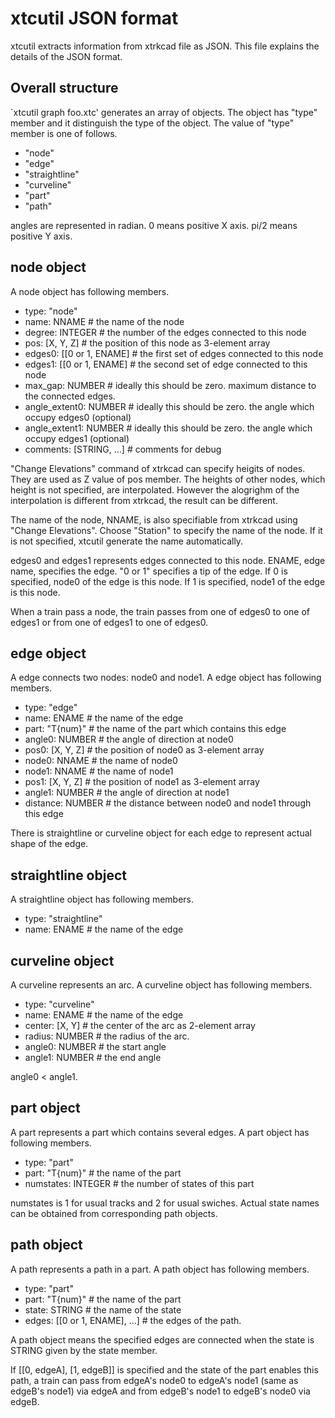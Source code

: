 # xtcutil JSON format

xtcutil extracts information from xtrkcad file as JSON.
This file explains the details of the JSON format.

## Overall structure

`xtcutil graph foo.xtc' generates an array of objects.
The object has "type" member and it distinguish the type of the object.
The value of "type" member is one of follows.

- "node"
- "edge"
- "straightline"
- "curveline"
- "part"
- "path"

angles are represented in radian.
0 means positive X axis.
pi/2 means positive Y axis.

## node object

A node object has following members.

- type: "node"
- name: NNAME           # the name of the node
- degree: INTEGER       # the number of the edges connected to this node
- pos: [X, Y, Z]        # the position of this node as 3-element array
- edges0: [[0 or 1, ENAME]      # the first set of edges connected to this node
- edges1: [[0 or 1, ENAME]      # the second set of edge connected to this node
- max_gap: NUMBER       # ideally this should be zero.  maximum distance to the connected edges.
- angle_extent0: NUMBER # ideally this should be zero. the angle which occupy edges0 (optional)
- angle_extent1: NUMBER # ideally this should be zero. the angle which occupy edges1 (optional)
- comments: [STRING, ...]       # comments for debug

"Change Elevations" command of xtrkcad can specify heigits of nodes.
They are used as Z value of pos member.
The heights of other nodes, which height is not specified, are interpolated.
However the alogrighm of the interpolation is different from xtrkcad, the result can be different.

The name of the node, NNAME, is also specifiable from xtrkcad using "Change Elevations".
Choose "Station" to specify the name of the node.
If it is not specified, xtcutil generate the name automatically.

edges0 and edges1 represents edges connected to this node.
ENAME, edge name, specifies the edge.
"0 or 1" specifies a tip of the edge.
If 0 is specified, node0 of the edge is this node.
If 1 is specified, node1 of the edge is this node.

When a train pass a node, the train passes from one of edges0 to one of edges1
or from one of edges1 to one of edges0.

## edge object

A edge connects two nodes: node0 and node1.
A edge object has following members.

- type: "edge"
- name: ENAME           # the name of the edge
- part: "T{num}"        # the name of the part which contains this edge
- angle0: NUMBER        # the angle of direction at node0
- pos0: [X, Y, Z]       # the position of node0 as 3-element array
- node0: NNAME          # the name of node0
- node1: NNAME          # the name of node1
- pos1: [X, Y, Z]       # the position of node1 as 3-element array
- angle1: NUMBER        # the angle of direction at node1
- distance: NUMBER      # the distance between node0 and node1 through this edge

There is straightline or curveline object for each edge to represent actual
shape of the edge.

## straightline object

A straightline object has following members.

- type: "straightline"
- name: ENAME           # the name of the edge

## curveline object

A curveline represents an arc.
A curveline object has following members.

- type: "curveline"
- name: ENAME           # the name of the edge
- center: [X, Y]        # the center of the arc as 2-element array
- radius: NUMBER        # the radius of the arc.
- angle0: NUMBER        # the start angle
- angle1: NUMBER        # the end angle

angle0 < angle1.

## part object

A part represents a part which contains several edges.
A part object has following members.

- type: "part"
- part: "T{num}"        # the name of the part
- numstates: INTEGER    # the number of states of this part

numstates is 1 for usual tracks and 2 for usual swiches.
Actual state names can be obtained from corresponding path objects.

## path object

A path represents a path in a part.
A path object has following members.

- type: "part"
- part: "T{num}"        # the name of the part
- state: STRING         # the name of the state
- edges: [[0 or 1, ENAME], ...] # the edges of the path.

A path object means the specified edges are connected when the state is STRING
given by the state member.

If [[0, edgeA], [1, edgeB]] is specified and the state of the part enables this path,
a train can pass from edgeA's node0 to edgeA's node1 (same as edgeB's node1) via edgeA and
from edgeB's node1 to edgeB's node0 via edgeB.
